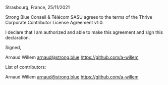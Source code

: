 Strasbourg, France, 25/11/2021

Strong Blue Conseil & Télécom SASU agrees to the terms of the Thrive Corporate Contributor License
Agreement v1.0.

I declare that I am authorized and able to make this agreement and sign this
declaration.

Signed,

Arnaud Willem arnaud@strong.blue https://github.com/a-willem

List of contributors:

Arnaud Willem arnaud@strong.blue https://github.com/a-willem

